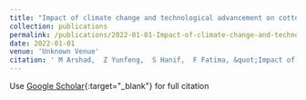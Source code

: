 ```yaml
---
title: "Impact of climate change and technological advancement on cotton production: evidence from Xinjiang region, China."
collection: publications
permalink: /publications/2022-01-01-Impact-of-climate-change-and-technological-advancement-on-cotton-production-evidence-from-Xinjiang-region-China.md
date: 2022-01-01
venue: 'Unknown Venue'
citation: ' M Arshad,  Z Yunfeng,  S Hanif,  F Fatima, &quot;Impact of climate change and technological advancement on cotton production: evidence from Xinjiang region, China..&quot; Unknown Venue, 2022.'
---
```


Use [Google Scholar](https://scholar.google.com/scholar?q=Impact+of+climate+change+and+technological+advancement+on+cotton+production:+evidence+from+Xinjiang+region,+China.){:target="_blank"} for full citation